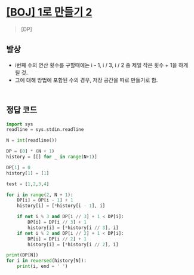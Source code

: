 # [[BOJ] 1로 만들기 2](문제링크)

> [DP]

## 발상

- i번째 수의 연산 횟수를 구할때에는 i - 1, i / 3, i / 2 중 제일 작은 횟수 + 1을 하게 될 것.
- 그에 대해 방법에 포함된 수의 경우, 저장 공간을 따로 만들기로 함.

## <br>정답 코드

```python
import sys
readline = sys.stdin.readline

N = int(readline())

DP = [0] * (N + 1)
history = [[] for _ in range(N+1)]

DP[1] = 0
history[1] = [1]

test = [1,2,3,4]

for i in range(2, N + 1):
    DP[i] = DP[i - 1] + 1
    history[i] = [*history[i - 1], i]

    if not i % 3 and DP[i // 3] + 1 < DP[i]:
        DP[i] = DP[i // 3] + 1
        history[i] = [*history[i // 3], i]
    if not i % 2 and DP[i // 2] + 1 < DP[i]:
        DP[i] = DP[i // 2] + 1
        history[i] = [*history[i // 2], i]

print(DP[N])
for i in reversed(history[N]):
    print(i, end = ' ')
```
